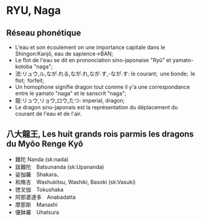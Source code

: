 # RYU, Naga

## Réseau phonétique

* L'eau et son écoulement on une importance capitale dans le Shingon:Kanjô, eau de sapience->BAN;
* Le flot de l'eau se dit en prononciation sino-japonaise "Ryû" et yamato-kotoba "naga";
 * 流:リュウ,ル,なが.れる,なが.れ,なが.す,-なが.す: le courant;  une bonde;  le flot;  forfeit;
* Un homophone signifie dragon tout comme il y'a une correspondance entre le yamato "naga" et le sanscrit "naga";
 * 龍:リュウ,リョウ,ロウ,たつ: imperial, dragon;
* Le dragon sino-japonais est la représentation du déplacement du courant de l'eau et de l'air.
## 八大龍王, Les huit grands rois parmis les dragons du Myôo Renge Kyô
* 難陀 Nanda (sk:nada)
* 跋難陀　Batsunanda (sk:Upananda)
* 娑伽羅　Shakara、
* 和脩吉　Washukitsu, Washiki, Basoki (sk:Vasuki)
* 徳叉伽　Tokushaka
* 阿那婆達多　Anabadatta
* 摩那斯　Manashi
* 優鉢羅　Uhatsura
